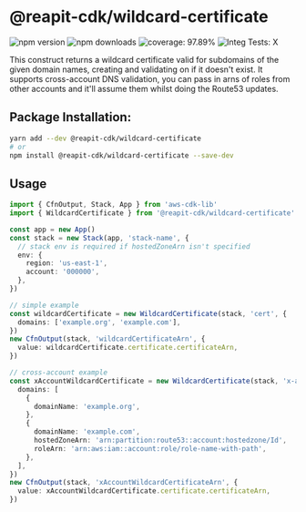 # @reapit-cdk/wildcard-certificate


![npm version](https://img.shields.io/npm/v/@reapit-cdk/wildcard-certificate) ![npm downloads](https://img.shields.io/npm/dm/@reapit-cdk/wildcard-certificate) ![coverage: 97.89%](https://img.shields.io/badge/coverage-97.89%-green) ![Integ Tests: X](https://img.shields.io/badge/Integ%20Tests-X-red)

This construct returns a wildcard certificate valid for subdomains of the given domain names, creating and validating on if it doesn't exist. It supports cross-account DNS validation, you can pass in arns of roles from other accounts and it'll assume them whilst doing the Route53 updates.

## Package Installation:

```sh
yarn add --dev @reapit-cdk/wildcard-certificate
# or
npm install @reapit-cdk/wildcard-certificate --save-dev
```

## Usage
```ts
import { CfnOutput, Stack, App } from 'aws-cdk-lib'
import { WildcardCertificate } from '@reapit-cdk/wildcard-certificate'

const app = new App()
const stack = new Stack(app, 'stack-name', {
  // stack env is required if hostedZoneArn isn't specified
  env: {
    region: 'us-east-1',
    account: '000000',
  },
})

// simple example
const wildcardCertificate = new WildcardCertificate(stack, 'cert', {
  domains: ['example.org', 'example.com'],
})
new CfnOutput(stack, 'wildcardCertificateArn', {
  value: wildcardCertificate.certificate.certificateArn,
})

// cross-account example
const xAccountWildcardCertificate = new WildcardCertificate(stack, 'x-account-cert', {
  domains: [
    {
      domainName: 'example.org',
    },
    {
      domainName: 'example.com',
      hostedZoneArn: 'arn:partition:route53::account:hostedzone/Id',
      roleArn: 'arn:aws:iam::account:role/role-name-with-path',
    },
  ],
})
new CfnOutput(stack, 'xAccountWildcardCertificateArn', {
  value: xAccountWildcardCertificate.certificate.certificateArn,
})

```